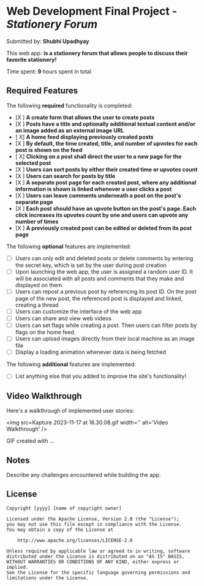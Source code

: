 # Web Development Final Project - *Stationery Forum*

Submitted by: **Shubhi Upadhyay**

This web app: **is a stationery forum that allows people to discuss their favorite stationery!**

Time spent: **9** hours spent in total

## Required Features

The following **required** functionality is completed:

- [X ] **A create form that allows the user to create posts**
- [X ] **Posts have a title and optionally additional textual content and/or an image added as an external image URL**
- [ X] **A home feed displaying previously created posts**
- [X ] **By default, the time created, title, and number of upvotes for each post is shown on the feed**
- [ X] **Clicking on a post shall direct the user to a new page for the selected post**
- [X ] **Users can sort posts by either their created time or upvotes count**
- [X ] **Users can search for posts by title**
- [X ] **A separate post page for each created post, where any additional information is shown is linked whenever a user clicks a post**
- [X ] **Users can leave comments underneath a post on the post's separate page**
- [X ] **Each post should have an upvote button on the post's page. Each click increases its upvotes count by one and users can upvote any number of times**
- [X ] **A previously created post can be edited or deleted from its post page**

The following **optional** features are implemented:

- [ ] Users can only edit and deleted posts or delete comments by entering the secret key, which is set by the user during post creation
- [ ] Upon launching the web app, the user is assigned a random user ID. It will be associated with all posts and comments that they make and displayed on them.
- [ ] Users can repost a previous post by referencing its post ID. On the post page of the new post, the referenced post is displayed and linked, creating a thread
- [ ] Users can customize the interface of the web app
- [ ] Users can share and view web videos
- [ ] Users can set flags while creating a post. Then users can filter posts by flags on the home feed.
- [ ] Users can upload images directly from their local machine as an image file
- [ ] Display a loading animation whenever data is being fetched

The following **additional** features are implemented:

* [ ] List anything else that you added to improve the site's functionality!

## Video Walkthrough

Here's a walkthrough of implemented user stories:

<img src=Kapture 2023-11-17 at 16.30.08.gif width='' alt='Video Walkthrough' />

<!-- Replace this with whatever GIF tool you used! -->
GIF created with ...  
<!-- Recommended tools:
[Kap](https://getkap.co/) for macOS
[ScreenToGif](https://www.screentogif.com/) for Windows
[peek](https://github.com/phw/peek) for Linux. -->

## Notes

Describe any challenges encountered while building the app.

## License

    Copyright [yyyy] [name of copyright owner]

    Licensed under the Apache License, Version 2.0 (the "License");
    you may not use this file except in compliance with the License.
    You may obtain a copy of the License at

        http://www.apache.org/licenses/LICENSE-2.0

    Unless required by applicable law or agreed to in writing, software
    distributed under the License is distributed on an "AS IS" BASIS,
    WITHOUT WARRANTIES OR CONDITIONS OF ANY KIND, either express or implied.
    See the License for the specific language governing permissions and
    limitations under the License.
